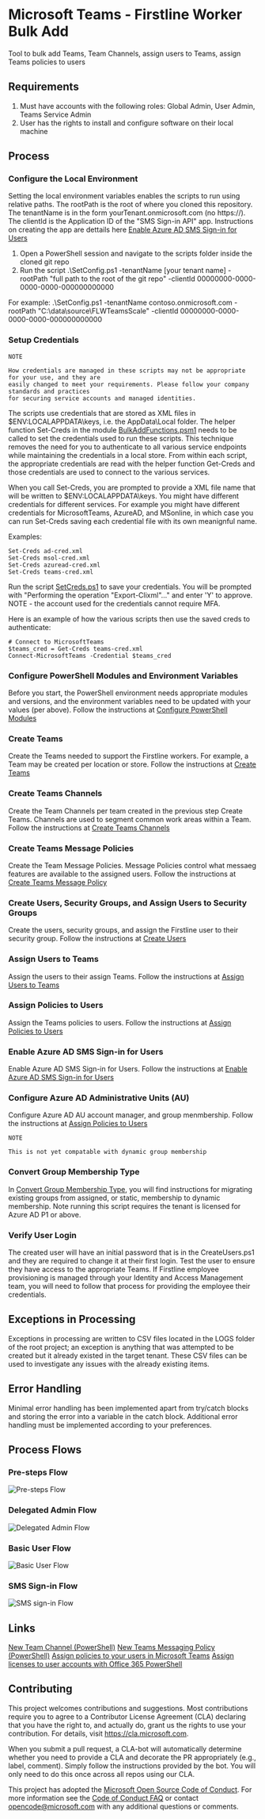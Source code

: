 # Microsoft Teams - Firstline Worker Bulk Add

Tool to bulk add Teams, Team Channels, assign users to Teams, assign Teams policies to users

## Requirements

1. Must have accounts with the following roles: Global Admin, User Admin, Teams Service Admin
2. User has the rights to install and configure software on their local machine

## Process

### Configure the Local Environment

Setting the local environment variables enables the scripts to run using relative paths.
The rootPath is the root of where you cloned this repository.
The tenantName is in the form yourTenant.onmicrosoft.com (no https://).
The clientId is the Application ID of the "SMS Sign-in API" app.  Instructions on creating the app are dettails here [Enable Azure AD SMS Sign-in for Users](./docs/EnableSms.md)

1. Open a PowerShell session and navigate to the scripts folder inside the cloned git repo
2. Run the script .\SetConfig.ps1 -tenantName [your tenant name] -rootPath "full path to the root of the git repo" -clientId 00000000-0000-0000-0000-000000000000

For example: .\SetConfig.ps1 -tenantName contoso.onmicrosoft.com -rootPath "C:\data\source\FLWTeamsScale" -clientId 00000000-0000-0000-0000-000000000000

### Setup Credentials

    NOTE
    
    How credentials are managed in these scripts may not be appropriate for your use, and they are 
    easily changed to meet your requirements. Please follow your company standards and practices 
    for securing service accounts and managed identities.

The scripts use credentials that are stored as XML files in $ENV:LOCALAPPDATA\keys, i.e. the AppData\Local folder.  The helper function Set-Creds in the module [BulkAddFunctions.psm1](./scripts/BulkAddFunctions.psm1) needs to be called to set the credentials used to run these scripts.  This technique removes the need for you to authenticate to all various service endpoints while maintaining the credentials in a local store.  From within each script, the appropriate credentials are read with the helper function Get-Creds and those credentials are used to connect to the various services.

When you call Set-Creds, you are prompted to provide a XML file name that will be written to $ENV:LOCALAPPDATA\keys.  You might have different credentials for different services.  For example you might have different credentials for MicrosoftTeams, AzureAD, and MSonline, in which case you can run Set-Creds saving each credential file with its own meanignful name.

Examples:

    Set-Creds ad-cred.xml
    Set-Creds msol-cred.xml
    Set-Creds azuread-cred.xml
    Set-Creds teams-cred.xml 

Run the script [SetCreds.ps1](./scripts/SetCreds.ps1) to save your credentials.  You will be prompted with "Performing the operation "Export-Clixml"..." and enter 'Y' to approve.  NOTE - the account used for the credentials cannot require MFA.

Here is an example of how the various scripts then use the saved creds to authenticate:

    # Connect to MicrosoftTeams
    $teams_cred = Get-Creds teams-cred.xml
    Connect-MicrosoftTeams -Credential $teams_cred

### Configure PowerShell Modules and Environment Variables

Before you start, the PowerShell environment needs appropriate modules and versions, and the environment variables need to be updated with your values (per above).  Follow the instructions at [Configure PowerShell Modules](./docs/ConfigurePowerShellModules.md)

### Create Teams

Create the Teams needed to support the Firstline workers.  For example, a Team may be created per location or store.  Follow the instructions at [Create Teams](./docs/CreateTeams.md)

### Create Teams Channels

Create the Team Channels per team created in the previous step Create Teams.  Channels are used to segment common work areas within a Team.  Follow the instructions at [Create Teams Channels](./docs/CreateTeamsChannels.md)

### Create Teams Message Policies

Create the Team Message Policies.  Message Policies control what messaeg features are available to the assigned users.  Follow the instructions at [Create Teams Message Policy](./docs/CreateTeamsMessagePolicies.md)

### Create Users, Security Groups, and Assign Users to Security Groups

Create the users, security groups, and assign the Firstline user to their security group. Follow the instructions at [Create Users](./docs/CreateUsers.md)

### Assign Users to Teams

Assign the users to their assign Teams. Follow the instructions at [Assign Users to Teams](./docs/AssignUserstoTeams.md)

### Assign Policies to Users

Assign the Teams policies to users. Follow the instructions at [Assign Policies to Users](./docs/AssignPoliciestoUsers.md)

### Enable Azure AD SMS Sign-in for Users

Enable Azure AD SMS Sign-in for Users. Follow the instructions at [Enable Azure AD SMS Sign-in for Users](./docs/EnableSms.md)

### Configure Azure AD Administrative Units (AU)

Configure Azure AD AU account manager, and group menmbership. Follow the instructions at [Assign Policies to Users](./docs/ConfigureAdministrativeUnits.md)

    NOTE

    This is not yet compatable with dynamic group membership

### Convert Group Membership Type

In [Convert Group Membership Type](./docs/ConvertGroupMembershipType.md), you will find instructions for migrating existing groups from assigned, or static, membership to dynamic membership.  Note running this script requires the tenant is licensed for Azure AD P1 or above.

### Verify User Login

The created user will have an initial password that is in the CreateUsers.ps1 and they are required to change it at their first login.  Test the user to ensure they have access to the appropriate Teams.  If Firstline employee provisioning is managed through your Identity and Access Management team, you will need to follow that process for providing the employee their credentials.

## Exceptions in Processing

Exceptions in processing are written to CSV files located in the LOGS folder of the root project; an exception is anything that was attempted to be created but it already existed in the target tenant.  These CSV files can be used to investigate any issues with the already existing items.

## Error Handling

Minimal error handling has been implemented apart from try/catch blocks and storing the error into a variable in the catch block.  Additional error handling must be implemented according to your preferences.

## Process Flows

### Pre-steps Flow

![Pre-steps Flow](./media/Pre-stepsFlow.png)

### Delegated Admin Flow

![Delegated Admin Flow](./media/DelegatedAdminFlow.png)

### Basic User Flow

![Basic User Flow](./media/BasicUserFlow.png)

### SMS Sign-in Flow

![SMS sign-in Flow](./media/SMSSign-inFlow.png)

## Links

[New Team Channel (PowerShell)](https://docs.microsoft.com/en-us/powershell/module/teams/new-teamchannel?view=teams-ps)
[New Teams Messaging Policy (PowerShell)](https://docs.microsoft.com/en-us/powershell/module/skype/new-csteamsmessagingpolicy?view=skype-ps)
[Assign policies to your users in Microsoft Teams](https://docs.microsoft.com/en-us/microsoftteams/assign-policies#install-and-connect-to-the-microsoft-teams-powershell-module-1)
[Assign licenses to user accounts with Office 365 PowerShell](https://docs.microsoft.com/en-us/office365/enterprise/powershell/assign-licenses-to-user-accounts-with-office-365-powershell)

## Contributing

This project welcomes contributions and suggestions. Most contributions require you to agree to a Contributor License Agreement (CLA) declaring that you have the right to, and actually do, grant us the rights to use your contribution. For details, visit https://cla.microsoft.com.

When you submit a pull request, a CLA-bot will automatically determine whether you need to provide a CLA and decorate the PR appropriately (e.g., label, comment). Simply follow the instructions provided by the bot. You will only need to do this once across all repos using our CLA.

This project has adopted the [Microsoft Open Source Code of Conduct](https://opensource.microsoft.com/codeofconduct/). For more information see the [Code of Conduct FAQ](https://opensource.microsoft.com/codeofconduct/faq/) or contact opencode@microsoft.com with any additional questions or comments.
